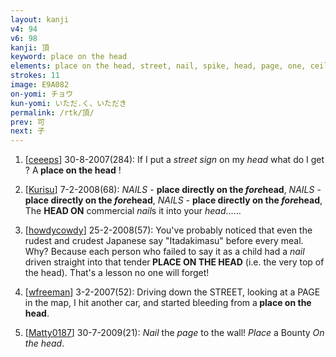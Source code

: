 ```yaml
---
layout: kanji
v4: 94
v6: 98
kanji: 頂
keyword: place on the head
elements: place on the head, street, nail, spike, head, page, one, ceiling, drop, shellfish, clam, oyster, eye, animal legs, eight
strokes: 11
image: E9A082
on-yomi: チョウ
kun-yomi: いただ.く、いただき
permalink: /rtk/頂/
prev: 可
next: 子
---
```


1) [<a href="http://kanji.koohii.com/profile/ceeeps">ceeeps</a>] 30-8-2007(284): If I put a <em>street sign</em> on my <em>head</em> what do I get ? A<strong> place on the head</strong> !

2) [<a href="http://kanji.koohii.com/profile/Kurisu">Kurisu</a>] 7-2-2008(68): <em>NAILS</em> - <strong>place directly on the <em>fore</em>head</strong>, <em>NAILS</em> - <strong>place directly on the <em>fore</em>head</strong>, <em>NAILS</em> - <strong>place directly on the <em>fore</em>head</strong>, The <strong>HEAD ON</strong> commercial <em>nail</em>s it into your <em>head</em>......

3) [<a href="http://kanji.koohii.com/profile/howdycowdy">howdycowdy</a>] 25-2-2008(57): You&#039;ve probably noticed that even the rudest and crudest Japanese say &quot;Itadakimasu&quot; before every meal. Why? Because each person who failed to say it as a child had a <em>nail</em> driven straight into that tender<strong> PLACE ON THE HEAD</strong> (i.e. the very top of the head). That&#039;s a lesson no one will forget!

4) [<a href="http://kanji.koohii.com/profile/wfreeman">wfreeman</a>] 3-2-2007(52): Driving down the STREET, looking at a PAGE in the map, I hit another car, and started bleeding from a<strong> place on the head</strong>.

5) [<a href="http://kanji.koohii.com/profile/Matty0187">Matty0187</a>] 30-7-2009(21): <em>Nail</em> the <em>page</em> to the wall! <em>Place</em> a Bounty <em>On the head</em>.


